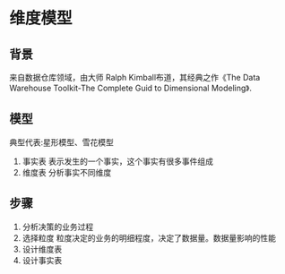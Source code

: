 # 维度模型

## 背景
来自数据仓库领域，由大师 Ralph Kimball布道，其经典之作《The Data Warehouse Toolkit-The Complete Guid to Dimensional Modeling》.

## 模型
典型代表:星形模型、雪花模型
1. 事实表
   表示发生的一个事实，这个事实有很多事件组成
2. 维度表
   分析事实不同维度
## 步骤
1. 分析决策的业务过程
2. 选择粒度
   粒度决定的业务的明细程度，决定了数据量。数据量影响的性能
3. 设计维度表
4. 设计事实表


